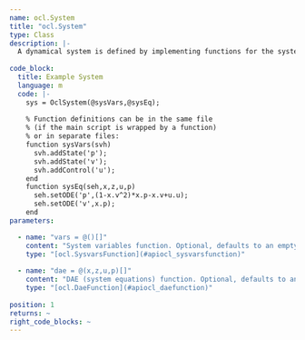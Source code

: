 ```yaml
--- 
name: ocl.System
title: "ocl.System"
type: Class
description: |-
  A dynamical system is defined by implementing functions for the system variables and equations, and creating an OclSystem passing the function pointers. You need to implement two functions, one for defining the system variables, and a second one for defining the system equations. The system is created by passing the handles of the two functions to the constructor of OclSystem. A system can be used width an [ocl.Simulator](#apiocl_simulator). 
  
code_block:
  title: Example System
  language: m
  code: |-
    sys = OclSystem(@sysVars,@sysEq);
    
    % Function definitions can be in the same file 
    % (if the main script is wrapped by a function) 
    % or in separate files:
    function sysVars(svh)
      svh.addState('p');
      svh.addState('v');
      svh.addControl('u');  
    end
    function sysEq(seh,x,z,u,p)
      seh.setODE('p',(1-x.v^2)*x.p-x.v+u.u); 
      seh.setODE('v',x.p);
    end
parameters:

  - name: "vars = @()[]"
    content: "System variables function. Optional, defaults to an empty function handle."
    type: "[ocl.SysvarsFunction](#apiocl_sysvarsfunction)"
    
  - name: "dae = @(x,z,u,p)[]"
    content: "DAE (system equations) function. Optional, defaults to an empty function handle."
    type: "[ocl.DaeFunction](#apiocl_daefunction)"
    
position: 1
returns: ~
right_code_blocks: ~
---
```

